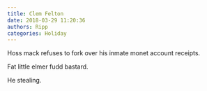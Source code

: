 ```yaml
---
title: Clem Felton
date: 2018-03-29 11:20:36
authors: Ripp
categories: Holiday
---
```


 Hoss mack refuses to fork over his inmate monet account receipts.

Fat little elmer fudd bastard.

He stealing.